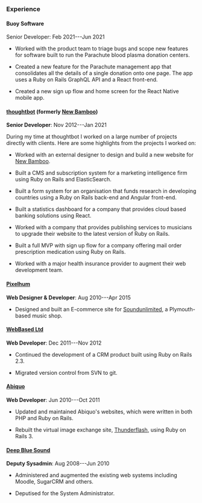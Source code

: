 ### Experience

#### Buoy Software

Senior Developer: Feb 2021---Jun 2021

* Worked with the product team to triage bugs and scope new features for
  software built to run the Parachute blood plasma donation centers.

* Created a new feature for the Parachute management app that consolidates all
  the details of a single donation onto one page. The app uses a Ruby on Rails
  GraphQL API and a React front-end.

* Created a new sign up flow and home screen for the React Native mobile app.

#### [thoughtbot](https://thoughtbot.com) (formerly [New Bamboo](http://legacy.new-bamboo.co.uk))

**Senior Developer**: Nov 2012---Jan 2021

During my time at thoughtbot I worked on a large number of projects directly
with clients. Here are some highlights from the projects I worked on:

* Worked with an external designer to design and build a new website for [New
  Bamboo](http://legacy.new-bamboo.co.uk).

* Built a CMS and subscription system for a marketing intelligence firm using
  Ruby on Rails and ElasticSearch.

* Built a form system for an organisation that funds research in developing
  countries using a Ruby on Rails back-end and Angular front-end.

* Built a statistics dashboard for a company that provides cloud based banking
  solutions using React.

* Worked with a company that provides publishing services to musicians to
  upgrade their website to the latest version of Ruby on Rails.

* Built a full MVP with sign up flow for a company offering mail order
  prescription medication using Ruby on Rails.

* Worked with a major health insurance provider to augment their web development
  team.

#### [Pixelhum](http://pixelhum.com)

**Web Designer & Developer**: Aug 2010---Apr 2015

* Designed and built an E-commerce site for
  [Soundunlimited](https://web.archive.org/web/20130310015425/http://www.soundunlimited.co.uk/),
  a Plymouth-based music shop.

#### [WebBased Ltd](http://www.webbased.co.uk/webbased)

**Web Developer**: Dec 2011---Nov 2012

* Continued the development of a CRM product built using Ruby on Rails 2.3.

* Migrated version control from SVN to git.

#### [Abiquo](http://web.archive.org/web/20111005142120/http://www.abiquo.com/)

**Web Developer**: Jun 2010---Oct 2011

* Updated and maintained Abiquo's websites, which were written in both PHP and
  Ruby on Rails.

* Rebuilt the virtual image exchange site,
  [Thunderflash](http://web.archive.org/web/20110829022630/http://thunderflash.com/),
  using Ruby on Rails 3.

#### [Deep Blue Sound](http://dbsmusic.co.uk)

**Deputy Sysadmin**: Aug 2008---Jun 2010

* Administered and augmented the existing web systems including Moodle, SugarCRM
  and others.

* Deputised for the System Administrator.

